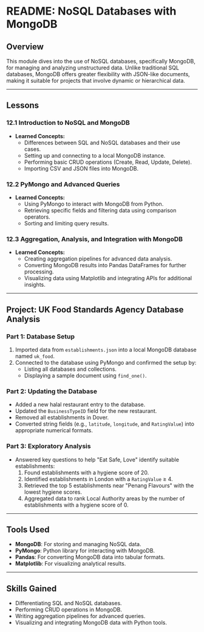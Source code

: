 # README: NoSQL Databases with MongoDB

## Overview

This module dives into the use of NoSQL databases, specifically MongoDB, for managing and analyzing unstructured data. Unlike traditional SQL databases, MongoDB offers greater flexibility with JSON-like documents, making it suitable for projects that involve dynamic or hierarchical data.

---

## Lessons

### 12.1 Introduction to NoSQL and MongoDB
- **Learned Concepts:**
  - Differences between SQL and NoSQL databases and their use cases.
  - Setting up and connecting to a local MongoDB instance.
  - Performing basic CRUD operations (Create, Read, Update, Delete).
  - Importing CSV and JSON files into MongoDB.

### 12.2 PyMongo and Advanced Queries
- **Learned Concepts:**
  - Using PyMongo to interact with MongoDB from Python.
  - Retrieving specific fields and filtering data using comparison operators.
  - Sorting and limiting query results.

### 12.3 Aggregation, Analysis, and Integration with MongoDB
- **Learned Concepts:**
  - Creating aggregation pipelines for advanced data analysis.
  - Converting MongoDB results into Pandas DataFrames for further processing.
  - Visualizing data using Matplotlib and integrating APIs for additional insights.

---

## Project: UK Food Standards Agency Database Analysis

### Part 1: Database Setup
1. Imported data from `establishments.json` into a local MongoDB database named `uk_food`.
2. Connected to the database using PyMongo and confirmed the setup by:
   - Listing all databases and collections.
   - Displaying a sample document using `find_one()`.

### Part 2: Updating the Database
- Added a new halal restaurant entry to the database.
- Updated the `BusinessTypeID` field for the new restaurant.
- Removed all establishments in Dover.
- Converted string fields (e.g., `latitude`, `longitude`, and `RatingValue`) into appropriate numerical formats.

### Part 3: Exploratory Analysis
- Answered key questions to help "Eat Safe, Love" identify suitable establishments:
  1. Found establishments with a hygiene score of 20.
  2. Identified establishments in London with a `RatingValue` ≥ 4.
  3. Retrieved the top 5 establishments near "Penang Flavours" with the lowest hygiene scores.
  4. Aggregated data to rank Local Authority areas by the number of establishments with a hygiene score of 0.

---

## Tools Used
- **MongoDB**: For storing and managing NoSQL data.
- **PyMongo**: Python library for interacting with MongoDB.
- **Pandas**: For converting MongoDB data into tabular formats.
- **Matplotlib**: For visualizing analytical results.

---

## Skills Gained
- Differentiating SQL and NoSQL databases.
- Performing CRUD operations in MongoDB.
- Writing aggregation pipelines for advanced queries.
- Visualizing and integrating MongoDB data with Python tools.
